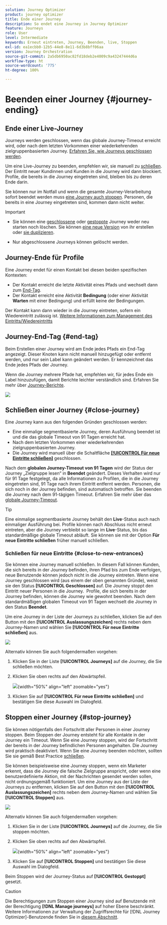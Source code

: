 ```yaml
---
solution: Journey Optimizer
product: journey optimizer
title: Ende einer Journey
description: So endet eine Journey in Journey Optimizer
feature: Journeys
role: User
level: Intermediate
keywords: Erneut eintreten, Journey, Beenden, live, Stoppen
exl-id: ea1ecbb0-12b5-44e8-8e11-6d3b8bff06aa
version: Journey Orchestration
source-git-commit: 2a5db6950ac82fd18deb2e4009c9a43247444d6a
workflow-type: ht
source-wordcount: '775'
ht-degree: 100%

---
```


# Beenden einer Journey {#journey-ending}

## Ende einer Live-Journey

Journeys werden geschlossen, wenn das globale Journey-Timeout erreicht wird, oder nach dem letzten Vorkommen einer wiederkehrenden zielgruppenbasierten Journey. [Erfahren Sie, wie Journeys geschlossen werden](#close-journey).

Um eine Live-Journey zu beenden, empfehlen wir, sie manuell zu [schließen](#close-to-new-entrances). Der Eintritt neuer Kundinnen und Kunden in die Journey wird dann blockiert. Profile, die bereits in die Journey eingetreten sind, bleiben bis zu deren Ende darin.

Sie können nur im Notfall und wenn die gesamte Journey-Verarbeitung sofort beendet werden muss [eine Journey auch stoppen](#stop-journey). Personen, die bereits in eine Journey eingetreten sind, kommen dann nicht weiter.

>[!IMPORTANT]
>
>* Sie können eine [geschlossene](#close-journey) oder [gestoppte](#stop-journey) Journey weder neu starten noch löschen. Sie können [eine neue Version](publishing-the-journey.md#journey-versions-journey-versions) von ihr erstellen oder [sie duplizieren](journey-ui.md#duplicate-a-journey-duplicate-a-journey).
>
>* Nur abgeschlossene Journeys können gelöscht werden.

## Journey-Ende für Profile

Eine Journey endet für einen Kontakt bei diesen beiden spezifischen Kontexten:

* Der Kontakt erreicht die letzte Aktivität eines Pfads und wechselt dann zum [End-Tag](#end-tag).
* Der Kontakt erreicht eine Aktivität **Bedingung** (oder einer Aktivität **Warten** mit einer Bedingung) und erfüllt keine der Bedingungen.

Der Kontakt kann dann wieder in die Journey eintreten, sofern ein Wiedereintritt zulässig ist. [Weitere Informationen zum Management des Eintritts/Wiedereintritts](../building-journeys/journey-properties.md#entrance)

## Journey-End-Tag {#end-tag}

Beim Erstellen einer Journey wird am Ende jedes Pfads ein End-Tag angezeigt. Dieser Knoten kann nicht manuell hinzugefügt oder entfernt werden, und nur sein Label kann geändert werden. Er kennzeichnet das Ende jedes Pfads der Journey. 

Wenn die Journey mehrere Pfade hat, empfehlen wir, für jedes Ende ein Label hinzuzufügen, damit Berichte leichter verständlich sind. Erfahren Sie mehr über [Journey-Berichte](../reports/live-report.md).

![](assets/journey-end.png)

## Schließen einer Journey {#close-journey}

Eine Journey kann aus den folgenden Gründen geschlossen werden:

* Eine einmalige segmentbasierte Journey, deren Ausführung beendet ist und die das globale Timeout von 91 Tagen erreicht hat.
* Nach dem letzten Vorkommen einer wiederkehrenden zielgruppenbasierten Journey.
* Die Journey wird manuell über die Schaltfläche [**[!UICONTROL Für neue Eintritte schließen]**](#close-to-new-entrances) geschlossen.

Nach dem **globalen Journey-Timeout von 91 Tagen** wird der Status der Journey „Zielgruppe lesen“ in **Beendet** geändert. Dieses Verhalten wird nur für 91 Tage festgelegt, da alle Informationen zu Profilen, die in die Journey eingetreten sind, 91 Tage nach ihrem Eintritt entfernt werden. Personen, die sich noch in der Journey befinden, sind automatisch betroffen. Sie beenden die Journey nach dem 91-tägigen Timeout.  Erfahren Sie mehr über das [globale Journey-Timeout](../building-journeys/journey-properties.md#global_timeout).

>[!TIP]
>
>Eine einmalige segmentbasierte Journey behält den **Live**-Status auch nach einmaliger Ausführung bei. Profile können nach Abschluss nicht erneut eintreten, aber die Journey verbleibt so lange im **Live**-Status, bis das standardmäßige globale Timeout abläuft. Sie können sie mit der Option **Für neue Eintritte schließen** früher manuell schließen.

### Schließen für neue Eintritte {#close-to-new-entrances}

Sie können eine Journey manuell schließen. In diesem Fall können Kunden, die sich bereits in der Journey befinden, ihren Pfad bis zum Ende verfolgen, neue Benutzende können jedoch nicht in die Journey eintreten. Wenn eine Journey geschlossen wird (aus einem der oben genannten Gründe), weist sie den Status **[!UICONTROL Geschlossen]** auf. Die Journey stoppt den Eintritt neuer Personen in die Journey.  Profile, die sich bereits in der Journey befinden, können die Journey wie gewohnt beenden. Nach dem standardmäßigen globalen Timeout von 91 Tagen wechselt die Journey in den Status **Beendet**.

Um eine Journey in der Liste der Journeys zu schließen, klicken Sie auf den Button mit den **[!UICONTROL Auslassungszeichen]** rechts neben dem Journey-Namen und wählen Sie **[!UICONTROL Für neue Eintritte schließen]** aus.

![](assets/journey-finish-quick-action.png)

Alternativ können Sie auch folgendermaßen vorgehen:

1. Klicken Sie in der Liste **[!UICONTROL Journeys]** auf die Journey, die Sie schließen möchten.
1. Klicken Sie oben rechts auf den Abwärtspfeil.

   ![](assets/finish_drop_down_list.png){width="50%" align="left" zoomable="yes"}

1. Klicken Sie auf **[!UICONTROL Für neue Eintritte schließen]** und bestätigen Sie diese Auswahl im Dialogfeld.




## Stoppen einer Journey {#stop-journey}

Sie können nötigenfalls den Fortschritt aller Personen in einer Journey stoppen. Beim Stoppen der Journey entsteht für alle Kontakte in der Journey ein Timeout. Wenn Sie eine Journey stoppen, wird der Fortschritt der bereits in der Journey befindlichen Personen angehalten. Die Journey wird praktisch deaktiviert. Wenn Sie eine Journey beenden möchten, sollten Sie sie gemäß Best Practice [schließen](#close-journey).

Sie können beispielsweise eine Journey stoppen, wenn ein Marketer erkennt, dass die Journey die falsche Zielgruppe anspricht, oder wenn eine benutzerdefinierte Aktion, mit der Nachrichten gesendet werden sollen, nicht ordnungsgemäß funktioniert. Um eine Journey aus der Liste der Journeys zu entfernen, klicken Sie auf den Button mit den **[!UICONTROL Auslassungszeichen]** rechts neben dem Journey-Namen und wählen Sie **[!UICONTROL Stoppen]** aus.

![](assets/journey-finish-quick-action.png)

Alternativ können Sie auch folgendermaßen vorgehen:

1. Klicken Sie in der Liste **[!UICONTROL Journeys]** auf die Journey, die Sie stoppen möchten.
1. Klicken Sie oben rechts auf den Abwärtspfeil.

   ![](assets/finish_drop_down_list2.png){width="50%" align="left" zoomable="yes"}

1. Klicken Sie auf **[!UICONTROL Stoppen]** und bestätigen Sie diese Auswahl im Dialogfeld.

Beim Stoppen wird der Journey-Status auf **[!UICONTROL Gestoppt]** gesetzt.

>[!CAUTION]
>
>Die Berechtigungen zum Stoppen einer Journey sind auf Benutzende mit der Berechtigung **[!DNL Manage journeys]** auf hoher Ebene beschränkt. Weitere Informationen zur Verwaltung der Zugriffsrechte für [!DNL Journey Optimizer]-Benutzende finden Sie in [diesem Abschnitt](../administration/permissions-overview.md).